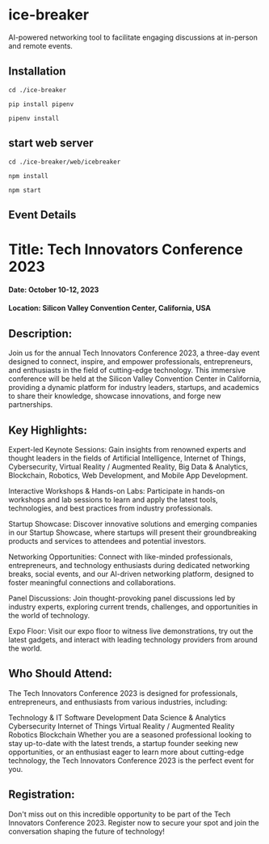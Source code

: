 # ice-breaker
AI-powered networking tool to facilitate engaging discussions at in-person and remote events.

## Installation
```cd ./ice-breaker```

```pip install pipenv```

```pipenv install```

## start web server
```cd ./ice-breaker/web/icebreaker```

``` npm install ```

``` npm start ```

## Event Details
# Title: Tech Innovators Conference 2023

#### Date: October 10-12, 2023

#### Location: Silicon Valley Convention Center, California, USA

## Description:

Join us for the annual Tech Innovators Conference 2023, a three-day event designed to connect, inspire, and empower professionals, entrepreneurs, and enthusiasts in the field of cutting-edge technology. This immersive conference will be held at the Silicon Valley Convention Center in California, providing a dynamic platform for industry leaders, startups, and academics to share their knowledge, showcase innovations, and forge new partnerships.

## Key Highlights:

Expert-led Keynote Sessions: Gain insights from renowned experts and thought leaders in the fields of Artificial Intelligence, Internet of Things, Cybersecurity, Virtual Reality / Augmented Reality, Big Data & Analytics, Blockchain, Robotics, Web Development, and Mobile App Development.

Interactive Workshops & Hands-on Labs: Participate in hands-on workshops and lab sessions to learn and apply the latest tools, technologies, and best practices from industry professionals.

Startup Showcase: Discover innovative solutions and emerging companies in our Startup Showcase, where startups will present their groundbreaking products and services to attendees and potential investors.

Networking Opportunities: Connect with like-minded professionals, entrepreneurs, and technology enthusiasts during dedicated networking breaks, social events, and our AI-driven networking platform, designed to foster meaningful connections and collaborations.

Panel Discussions: Join thought-provoking panel discussions led by industry experts, exploring current trends, challenges, and opportunities in the world of technology.

Expo Floor: Visit our expo floor to witness live demonstrations, try out the latest gadgets, and interact with leading technology providers from around the world.

## Who Should Attend:

The Tech Innovators Conference 2023 is designed for professionals, entrepreneurs, and enthusiasts from various industries, including:

Technology & IT
Software Development
Data Science & Analytics
Cybersecurity
Internet of Things
Virtual Reality / Augmented Reality
Robotics
Blockchain
Whether you are a seasoned professional looking to stay up-to-date with the latest trends, a startup founder seeking new opportunities, or an enthusiast eager to learn more about cutting-edge technology, the Tech Innovators Conference 2023 is the perfect event for you.

## Registration:

Don't miss out on this incredible opportunity to be part of the Tech Innovators Conference 2023. Register now to secure your spot and join the conversation shaping the future of technology!
